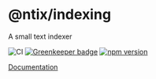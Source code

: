 # @ntix/indexing

A small text indexer

![CI](https://github.com/ntix/indexing/workflows/CI/badge.svg?branch=master)
[![Greenkeeper badge](https://badges.greenkeeper.io/MrAntix/indexing.svg)](https://greenkeeper.io/)
[![npm version](https://badge.fury.io/js/%40ntix%2Findexing.svg)](https://badge.fury.io/js/%40ntix%2Findexing)

[Documentation](https://ntix.github.io/indexing/)
